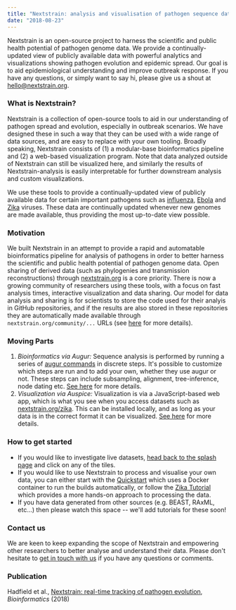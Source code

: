 ```yaml
---
title: "Nextstrain: analysis and visualisation of pathogen sequence data"
date: "2018-08-23"
---
```


Nextstrain is an open-source project to harness the scientific and public health potential of pathogen genome data. We provide a continually-updated view of publicly available data with powerful analytics and visualizations showing pathogen evolution and epidemic spread. Our goal is to aid epidemiological understanding and improve outbreak response. If you have any questions, or simply want to say hi, please give us a shout at hello@nextstrain.org.


### What is Nextstrain?

Nextstrain is a collection of open-source tools to aid in our understanding of pathogen spread and evolution, especially in outbreak scenarios.
We have designed these in such a way that they can be used with a wide range of data sources, and are easy to replace with your own tooling.
Broadly speaking, Nextstrain consists of (1) a modular-base bioinformatics pipeline and (2) a web-based visualization program.
Note that data analyzed outside of Nextstrain can still be visualized here, and similarly the results of Nextstrain-analysis is easily interpretable for further downstream analysis and custom visualizations.

We use these tools to provide a continually-updated view of publicly available data for certain important pathogens such as [influenza](https://www.nextstrain.org/flu), [Ebola](https://www.nextstrain.org/ebola) and [Zika](https://www.nextstrain.org/zika) viruses.
These data are continually updated whenever new genomes are made available, thus providing the most up-to-date view possible.


### Motivation

We built Nextstrain in an attempt to provide a rapid and automatable bioinformatics pipeline for analysis of pathogens in order to better harness the scientific and public health potential of pathogen genome data.
Open sharing of derived data (such as phylogenies and transmission reconstructions) through [nextstrain.org](https://www.nextstrain.org) is a core priority.
There is now a growing community of researchers using these tools, with a focus on fast analysis times, interactive visualization and data sharing.
Our model for data analysis and sharing is for scientists to store the code used for their analyis in GitHub repositories, and if the results are also stored in these repositories they are automatically made available through `nextstrain.org/community/...` URLs (see [here](/docs/pathogen-builds/introduction) for more details).


### Moving Parts

1. _Bioinformatics via Augur:_ Sequence analysis is performed by running a series of [augur commands](../bioinformatics) in discrete steps.
It's possible to customize which steps are run and to add your own, whether they use augur or not.
These steps can include subsampling, alignment, tree-inference, node dating etc.
[See here](/docs/bioinformatics/introduction) for more details.
2. _Visualization via Auspice:_ Visualization is via a JavaScript-based web app, which is what you see when you access datasets such as [nextstrain.org/zika](https://www.nextstrain.org/zika).
This can be installed locally, and as long as your data is in the correct format it can be visualized.
[See here](/docs/visualisation/introduction) for more details.

### How to get started

* If you would like to investigate live datasets, [head back to the splash page](/) and click on any of the tiles.
* If you would like to use Nextstrain to process and visualise your own data, you can either start with the [Quickstart](/docs/getting-started/quickstart) which uses a Docker container to run the builds automatically, or follow the [Zika Tutorial](/docs/getting-started/zika-tutorial) which provides a more hands-on approach to processing the data.
* If you have data generated from other sources (e.g. BEAST, RAxML, etc...) then please watch this space -- we'll add tutorials for these soon!

### Contact us

We are keen to keep expanding the scope of Nextstrain and empowering other researchers to better analyse and understand their data.
Please don't hesitate to [get in touch with us](mailto:hello@nextstrain.org) if you have any questions or comments.

### Publication

Hadfield et al., [Nextstrain: real-time tracking of pathogen evolution](https://doi.org/10.1093/bioinformatics/bty407), _Bioinformatics_ (2018)
